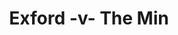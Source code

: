 ---
year: "2014"
serialNumber: "0448" 
game: "Exford"
title: "Exford -v- The Min"
gameLocation: ""
gameDate: ""
result: ""
resultType: ""
type: "game"
---